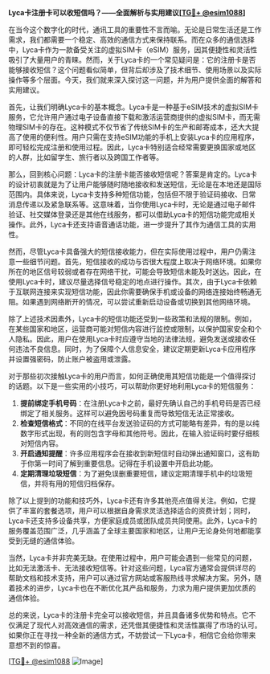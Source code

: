 **Lyca卡注册卡可以收短信吗？——全面解析与实用建议[[TG💪+ @esim1088](https://t.me/s/esim1088)]**

在当今这个数字化的时代，通讯工具的重要性不言而喻。无论是日常生活还是工作需求，我们都需要一个稳定、高效的通信方式来保持联系。而在众多的通信选择中，Lyca卡作为一款备受关注的虚拟SIM卡（eSIM）服务，因其便捷性和灵活性吸引了大量用户的青睐。然而，关于Lyca卡的一个常见疑问是：它的注册卡是否能够接收短信？这个问题看似简单，但背后却涉及了技术细节、使用场景以及实际操作等多个层面。今天，我们就来深入探讨这一问题，并为用户提供全面的解答和实用建议。

首先，让我们明确Lyca卡的基本概念。Lyca卡是一种基于eSIM技术的虚拟SIM卡服务，它允许用户通过电子设备直接下载和激活运营商提供的虚拟SIM卡，而无需物理SIM卡的存在。这种模式不仅节省了传统SIM卡的生产和邮寄成本，还大大提高了使用的便利性。用户只需在支持eSIM功能的手机上安装Lyca卡的应用程序，即可轻松完成注册和使用过程。因此，Lyca卡特别适合经常需要更换国家或地区的人群，比如留学生、旅行者以及跨国工作者等。

那么，回到核心问题：Lyca卡的注册卡能否接收短信呢？答案是肯定的。Lyca卡的设计初衷就是为了让用户能够随时随地接收和发送短信，无论是在本地还是国际范围内。具体来说，Lyca卡支持多种短信功能，包括但不限于验证码接收、日常消息传递以及紧急联系等。这意味着，当你使用Lyca卡时，无论是通过电子邮件验证、社交媒体登录还是其他在线服务，都可以借助Lyca卡的短信功能完成相关操作。此外，Lyca卡还支持语音通话功能，进一步提升了其作为通信工具的实用性。

然而，尽管Lyca卡具备强大的短信接收能力，但在实际使用过程中，用户仍需注意一些细节问题。首先，短信接收的成功与否很大程度上取决于网络环境。如果你所在的地区信号较弱或者存在网络干扰，可能会导致短信未能及时送达。因此，在使用Lyca卡时，建议尽量选择信号稳定的地点进行操作。其次，由于Lyca卡依赖于互联网连接来实现短信功能，因此你需要确保手机或设备的网络连接始终畅通无阻。如果遇到网络断开的情况，可以尝试重新启动设备或切换到其他网络环境。

除了上述技术因素外，Lyca卡的短信功能还受到一些政策和法规的限制。例如，在某些国家和地区，运营商可能对短信内容进行监控或限制，以保护国家安全和个人隐私。因此，用户在使用Lyca卡时应遵守当地的法律法规，避免发送或接收任何违法不良信息。同时，为了保障个人信息安全，建议定期更新Lyca卡应用程序并设置强密码，防止账户被盗用或泄露。

对于那些初次接触Lyca卡的用户而言，如何正确使用其短信功能是一个值得探讨的话题。以下是一些实用的小技巧，可以帮助你更好地利用Lyca卡的短信服务：

1. **提前绑定手机号码**：在注册Lyca卡之前，最好先确认自己的手机号码是否已经绑定了相关服务。这样可以避免因号码重复而导致短信无法正常接收。
2. **检查短信格式**：不同的在线平台发送验证码的方式可能略有差异，有的是以纯数字形式出现，有的则包含字母和其他符号。因此，在输入验证码时要仔细核对短信内容。
3. **开启通知提醒**：许多应用程序会在接收到新短信时自动弹出通知窗口，这有助于你第一时间了解到重要信息。记得在手机设置中开启此功能。
4. **定期清理垃圾短信**：为了避免误删重要短信，建议定期清理手机中的垃圾短信，并将有用的短信归档保存。

除了以上提到的功能和技巧外，Lyca卡还有许多其他亮点值得关注。例如，它提供了丰富的套餐选项，用户可以根据自身需求灵活选择适合的资费计划；同时，Lyca卡还支持多设备共享，方便家庭成员或团队成员共同使用。此外，Lyca卡的服务覆盖范围广泛，几乎涵盖了全球主要国家和地区，让用户无论身处何地都能享受到无缝的通信体验。

当然，Lyca卡并非完美无缺。在使用过程中，用户可能会遇到一些常见的问题，比如无法激活卡、无法接收短信等。针对这些问题，Lyca官方通常会提供详尽的帮助文档和技术支持，用户可以通过官方网站或客服热线寻求解决方案。另外，随着技术的进步，Lyca卡也在不断优化其产品和服务，力求为用户提供更加优质的通信体验。

总的来说，Lyca卡的注册卡完全可以接收短信，并且具备诸多优势和特点。它不仅满足了现代人对高效通信的需求，还凭借其便捷性和灵活性赢得了市场的认可。如果你正在寻找一种全新的通信方式，不妨尝试一下Lyca卡，相信它会给你带来意想不到的惊喜。

[[TG💪+ @esim1088](https://t.me/s/esim1088) ![Image](https://i.postimg.cc/4NQfJmqS/Snipaste-2025-05-13-00-14-12.png)]